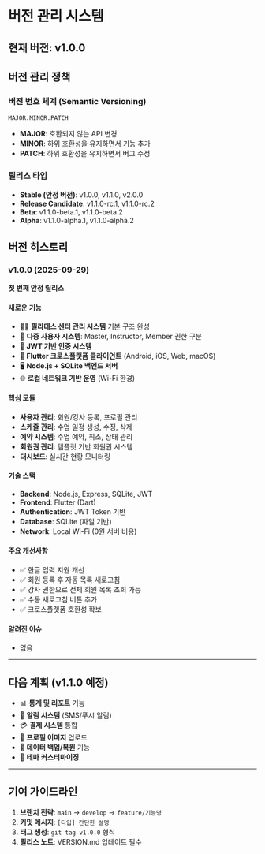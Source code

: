 # 버전 관리 시스템

## 현재 버전: v1.0.0

## 버전 관리 정책

### 버전 번호 체계 (Semantic Versioning)
```
MAJOR.MINOR.PATCH
```

- **MAJOR**: 호환되지 않는 API 변경
- **MINOR**: 하위 호환성을 유지하면서 기능 추가
- **PATCH**: 하위 호환성을 유지하면서 버그 수정

### 릴리스 타입
- **Stable (안정 버전)**: v1.0.0, v1.1.0, v2.0.0
- **Release Candidate**: v1.1.0-rc.1, v1.1.0-rc.2
- **Beta**: v1.1.0-beta.1, v1.1.0-beta.2
- **Alpha**: v1.1.0-alpha.1, v1.1.0-alpha.2

## 버전 히스토리

### v1.0.0 (2025-09-29)
**첫 번째 안정 릴리스**

#### 새로운 기능
- 🏃‍♀️ **필라테스 센터 관리 시스템** 기본 구조 완성
- 👤 **다중 사용자 시스템**: Master, Instructor, Member 권한 구분
- 🔐 **JWT 기반 인증 시스템**
- 📱 **Flutter 크로스플랫폼 클라이언트** (Android, iOS, Web, macOS)
- 🖥️ **Node.js + SQLite 백엔드 서버**
- 🌐 **로컬 네트워크 기반 운영** (Wi-Fi 환경)

#### 핵심 모듈
- **사용자 관리**: 회원/강사 등록, 프로필 관리
- **스케줄 관리**: 수업 일정 생성, 수정, 삭제
- **예약 시스템**: 수업 예약, 취소, 상태 관리
- **회원권 관리**: 템플릿 기반 회원권 시스템
- **대시보드**: 실시간 현황 모니터링

#### 기술 스택
- **Backend**: Node.js, Express, SQLite, JWT
- **Frontend**: Flutter (Dart)
- **Authentication**: JWT Token 기반
- **Database**: SQLite (파일 기반)
- **Network**: Local Wi-Fi (0원 서버 비용)

#### 주요 개선사항
- ✅ 한글 입력 지원 개선
- ✅ 회원 등록 후 자동 목록 새로고침
- ✅ 강사 권한으로 전체 회원 목록 조회 가능
- ✅ 수동 새로고침 버튼 추가
- ✅ 크로스플랫폼 호환성 확보

#### 알려진 이슈
- 없음

---

## 다음 계획 (v1.1.0 예정)
- 📊 **통계 및 리포트** 기능
- 📧 **알림 시스템** (SMS/푸시 알림)
- 💳 **결제 시스템** 통합
- 📸 **프로필 이미지** 업로드
- 🔄 **데이터 백업/복원** 기능
- 🎨 **테마 커스터마이징**

---

## 기여 가이드라인
1. **브랜치 전략**: `main` → `develop` → `feature/기능명`
2. **커밋 메시지**: `[타입] 간단한 설명`
3. **태그 생성**: `git tag v1.0.0` 형식
4. **릴리스 노트**: VERSION.md 업데이트 필수